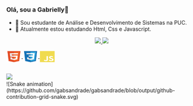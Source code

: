 ### Olá, sou a Gabrielly👋
- 🔭 Sou estudante de Análise e Desenvolvimento de Sistemas na PUC.
- 🌱 Atualmente estou estudando Html, Css e Javascript.
<div align="center">
  <a href="https://github.com/gabsandrade">
   <img width="42%" src="https://github-readme-stats.vercel.app/api?username=gabsandrade&show_icons=true&theme=tokyonight&include_all_commits=true&count_private=true"/>
   <img width="50%" src="https://github-readme-stats.vercel.app/api/top-langs/?username=gabsandrade&layout=compact&langs_count=7&theme=tokyonight"/>
</div>
  
  <div style="display: inline_block"><br>
  <img align="center" alt="gabs-HTML" height="30" width="40" src="https://raw.githubusercontent.com/devicons/devicon/master/icons/html5/html5-original.svg">
  <img align="center" alt="gabs-CSS" height="30" width="40" src="https://raw.githubusercontent.com/devicons/devicon/master/icons/css3/css3-original.svg">
 <img align="center" alt="gabs-Js" height="30" width="40" src="https://raw.githubusercontent.com/devicons/devicon/master/icons/javascript/javascript-plain.svg">
</div>
  
 ##
  
  <div>
    <a href="https://www.linkedin.com/in/gabriellycgandrade/" target="_blank"><img src="https://img.shields.io/badge/-LinkedIn-%230077B5?style=for-the-badge&logo=linkedin&logoColor=white" target="_blank" rel="external"></a> 
    
  </div>
![Snake animation](https://github.com/gabsandrade/gabsandrade/blob/output/github-contribution-grid-snake.svg)
